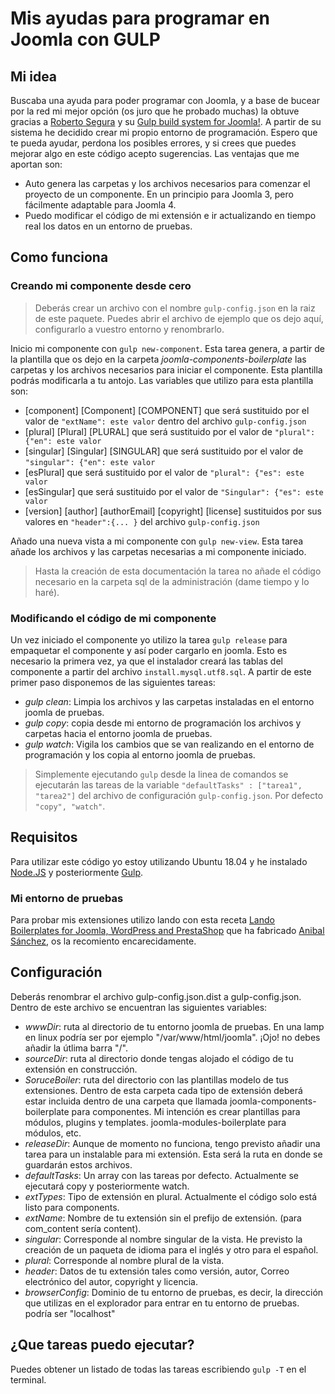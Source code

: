 # Mis ayudas para programar en Joomla con GULP

## Mi idea
Buscaba una ayuda para poder programar con Joomla, y a base de bucear por la red mi mejor opción (os juro que he probado muchas) la obtuve gracias a [Roberto Segura](https://github.com/phproberto/) y su [Gulp build system for Joomla!](https://github.com/phproberto/joomla-gulp). A partir de su sistema he decidido crear mi propio entorno de programación. Espero que te pueda ayudar, perdona los posibles errores, y si crees que puedes mejorar algo en este código acepto sugerencias.
Las ventajas que me aportan son:
* Auto genera las carpetas y los archivos necesarios para comenzar el proyecto de un componente. En un principio para Joomla 3, pero fácilmente adaptable para Joomla 4.
* Puedo modificar el código de mi extensión e ir actualizando en tiempo real los datos en un entorno de pruebas.

## Como funciona

### Creando mi componente desde cero
> Deberás crear un archivo con el nombre `gulp-config.json` en la raiz de este paquete. Puedes abrir el archivo de ejemplo que os dejo aquí, configurarlo a vuestro entorno y renombrarlo.

Inicio mi componente con `gulp new-component`. Esta tarea genera, a partir de la plantilla que os dejo en la carpeta *joomla-components-boilerplate* las carpetas y los archivos necesarios para iniciar el componente. Esta plantilla podrás modificarla a tu antojo. Las variables que utilizo para esta plantilla son:
* [component] [Component] [COMPONENT] que será sustituido por el valor de `"extName": este valor` dentro del archivo `gulp-config.json`
* [plural] [Plural] [PLURAL] que será sustituido por el valor de `"plural": {"en": este valor `
* [singular] [Singular] [SINGULAR] que será sustituido por el valor de `"singular": {"en": este valor `
* [esPlural] que será sustituido por el valor de `"plural": {"es": este valor`
* [esSingular] que será sustituido por el valor de `"Singular": {"es": este valor`
* [version] [author] [authorEmail] [copyright] [license] sustituidos por sus valores en `"header":{... }` del archivo `gulp-config.json`

Añado una nueva vista a mi componente con `gulp new-view`. Esta tarea añade los archivos y las carpetas necesarias a mi componente iniciado.
> Hasta la creación de esta documentación la tarea no añade el código necesario en la carpeta sql de la administración (dame tiempo y lo haré).

### Modificando el código de mi componente
Un vez iniciado el componente yo utilizo la tarea `gulp release` para empaquetar el componente y así poder cargarlo en joomla. Esto es necesario la primera vez, ya que el instalador creará las tablas del componente a partir del archivo `install.mysql.utf8.sql`.
A partir de este primer paso disponemos de las siguientes tareas:
* *gulp clean*: Limpia los archivos y las carpetas instaladas en el entorno joomla de pruebas.
* *gulp copy*: copia desde mi entorno de programación los archivos y carpetas hacia el entorno joomla de pruebas.
* *gulp watch*: Vigila los cambios que se van realizando en el entorno de programación y los copia al entorno joomla de pruebas.

> Simplemente ejecutando `gulp` desde la linea de comandos se ejecutarán las tareas de la variable `"defaultTasks" : ["tarea1", "tarea2"]` del archivo de configuración `gulp-config.json`. Por defecto `"copy", "watch"`.

## Requisitos
Para utilizar este código yo estoy utilizando Ubuntu 18.04 y he instalado [Node.JS](http://nodejs.org/) y posteriormente [Gulp](http://gulpjs.com/).

### Mi entorno de pruebas
Para probar mis extensiones utilizo lando con esta receta [Lando Boilerplates for Joomla, WordPress and PrestaShop](https://github.com/anibalsanchez/lando-boilerplates-for-joomla-wordpress-and-prestashop) que ha fabricado [Anibal Sánchez](https://github.com/anibalsanchez/), os la recomiento encarecidamente.


## Configuración
Deberás renombrar el archivo gulp-config.json.dist a gulp-config.json.
Dentro de este archivo se encuentran las siguientes variables:
* *wwwDir*: ruta al directorio de tu entorno joomla de pruebas. En una lamp en linux podría ser por ejemplo "/var/www/html/joomla". ¡Ojo! no debes añadir la útlima barra "/".
* *sourceDir*: ruta al directorio donde tengas alojado el código de tu extensión en construcción.
* *SoruceBoiler*: ruta del directorio con las plantillas modelo de tus extensiones. Dentro de esta carpeta cada tipo de extensión deberá estar incluida dentro de una carpeta que llamada joomla-components-boilerplate para componentes. Mi intención es crear plantillas para módulos, plugins y templates. joomla-modules-boilerplate para módulos, etc.
* *releaseDir*: Aunque de momento no funciona, tengo previsto añadir una tarea para un instalable para mi extensión. Esta será la ruta en donde se guardarán estos archivos.
* *defaultTasks*: Un array con las tareas por defecto. Actualmente se ejecutará copy y posteriormente watch.
* *extTypes*: Tipo de extensión en plural. Actualmente el código solo está listo para components.
* *extName*: Nombre de tu extensión sin el prefijo de extensión. (para com_content sería content).
* *singular*: Corresponde al nombre singular de la vista. He previsto la creación de un paqueta de idioma para el inglés y otro para el español.
* *plural*: Corresponde al nombre plural de la vista.
* *header*: Datos de tu extensión tales como versión, autor, Correo electrónico del autor, copyright y licencia.
* *browserConfig*: Dominio de tu entorno de pruebas, es decir, la dirección que utilizas en el explorador para entrar en tu entorno de pruebas. podría ser "localhost"

## ¿Que tareas puedo ejecutar?

Puedes obtener un listado de todas las tareas escribiendo `gulp -T` en el terminal.

